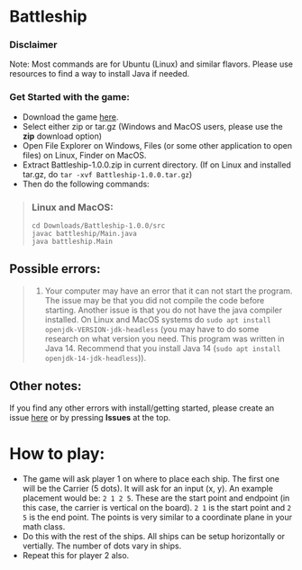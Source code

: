 # Battleship


### Disclaimer
Note: Most commands are for Ubuntu (Linux) and similar flavors. Please use resources to find a way to install Java if needed.

### Get Started with the game:
- Download the game [here](https://github.com/owencramer/Battleship/releases).
- Select either zip or tar.gz (Windows and MacOS users, please use the **zip** download option)
- Open File Explorer on Windows, Files (or some other application to open files) on Linux, Finder on MacOS.
- Extract Battleship-1.0.0.zip in current directory. (If on Linux and installed tar.gz, do `tar -xvf Battleship-1.0.0.tar.gz`)
- Then do the following commands:
> ### Linux and MacOS:
> ```
> cd Downloads/Battleship-1.0.0/src
> javac battleship/Main.java
> java battleship.Main
> ```


## Possible errors:
> 1. Your computer may have an error that it can not start the program. The issue may be that you did not compile the code before starting. Another issue is that you do not have the java compiler installed. On Linux and MacOS systems do `sudo apt install openjdk-VERSION-jdk-headless` (you may have to do some research on what version you need. This program was written in Java 14. Recommend that you install Java 14 (`sudo apt install openjdk-14-jdk-headless`)).


## Other notes:
If you find any other errors with install/getting started, please create an issue [here](https://github.com/owencramer/Battleship/issues) or by pressing **Issues** at the top.


# How to play:
- The game will ask player 1 on where to place each ship. The first one will be the Carrier (5 dots). It will ask for an input (x, y). An example placement would be: `2 1 2 5`. These are the start point and endpoint (in this case, the carrier is vertical on the board). `2 1` is the start point and `2 5` is the end point. The points is very similar to a coordinate plane in your math class.
- Do this with the rest of the ships. All ships can be setup horizontally or vertially. The number of dots vary in ships.
- Repeat this for player 2 also.
